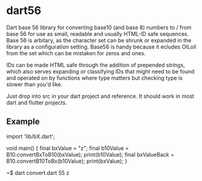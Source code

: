 # dart56
Dart base 56 library for converting base10 (and base 8) numbers to / from base 56 for use as small, readable and usually HTML-ID safe sequences.  Base 56 is arbitary, as the character set can be shrunk or expanded in the library as a configuration setting.  Base56 is handy because it ecludes OILoil from the set which can be mistaken for zeros and ones.

IDs can be made HTML safe through the addition of prepended strings, which also serves expanding or classifying IDs that might need to be found and operated on by functions where type matters but checking type is slower than you'd like.

Just drop into src in your dart project and reference.  It should work in most dart and flutter projects.

## Example
import 'lib/bX.dart';

void main() {
   final bxValue = "z";
   final b10Value = B10.convertBxToB10(bxValue);
   print(b10Value);
   final bxValueBack = B10.convertB10ToBx(b10Value);
   print(bxValue);
}

~$ dart convert.dart
55
z